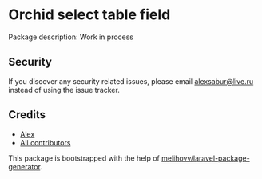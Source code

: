 # Orchid select table field 

<!-- [![Packagist](https://img.shields.io/packagist/v/AlexSabur/orchid-select-table-field.svg)](https://packagist.org/packages/AlexSabur/orchid-select-table-field)
[![Packagist](https://poser.pugx.org/AlexSabur/orchid-select-table-field/d/total.svg)](https://packagist.org/packages/AlexSabur/orchid-select-table-field)
[![Packagist](https://img.shields.io/packagist/l/AlexSabur/orchid-select-table-field.svg)](https://packagist.org/packages/AlexSabur/orchid-select-table-field) -->

Package description: Work in process

<!-- ## Installation

Install via composer
```bash
composer require alexsabur/orchid-select-table-field:dev-master
``` -->

<!-- ## Usage -->


## Security

If you discover any security related issues, please email alexsabur@live.ru
instead of using the issue tracker.

## Credits

- [Alex](https://github.com/AlexSabur/orchid-select-table-field)
- [All contributors](https://github.com/AlexSabur/orchid-select-table-field/graphs/contributors)

This package is bootstrapped with the help of
[melihovv/laravel-package-generator](https://github.com/melihovv/laravel-package-generator).
